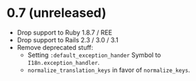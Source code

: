 # 0.7 (unreleased)

* Drop support to Ruby 1.8.7 / REE
* Drop support to Rails 2.3 / 3.0 / 3.1
* Remove deprecated stuff:
  - Setting `:default_exception_hander` Symbol to `I18n.exception_handler`.
  - `normalize_translation_keys` in favor of `normalize_keys`.
